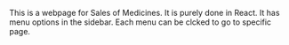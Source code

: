 This is a webpage for Sales of Medicines.
It is purely done in React.
It has menu options in the sidebar.
Each menu can be clcked to go to specific page.
